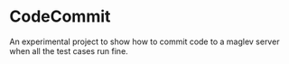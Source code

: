 CodeCommit
==========

An experimental project to show how to commit code to a maglev server when all the test cases run fine.